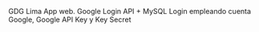 GDG Lima 
App web. Google Login API + MySQL 
Login empleando cuenta Google, Google API Key y Key Secret